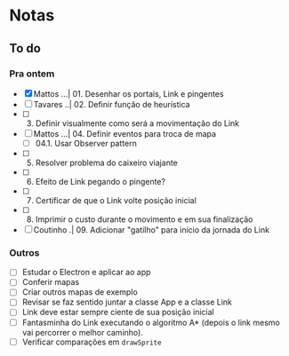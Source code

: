 # Notas

## To do

### Pra ontem

- [x] Mattos ...| 01. Desenhar os portais, Link e pingentes
- [ ] Tavares ..| 02. Definir função de heurística
- [ ] 3.  Definir visualmente como será a movimentação do Link
- [ ] Mattos ...| 04. Definir eventos para troca de mapa
  - [ ] 04.1. Usar Observer pattern
- [ ] 5.  Resolver problema do caixeiro viajante
- [ ] 6.  Efeito de Link pegando o pingente?
- [ ] 7.  Certificar de que o Link volte posição inicial
- [ ] 8.  Imprimir o custo durante o movimento e em sua finalização
- [ ] Coutinho .| 09. Adicionar "gatilho" para início da jornada do Link

### Outros

- [ ] Estudar o Electron e aplicar ao app
- [ ] Conferir mapas
- [ ] Criar outros mapas de exemplo
- [ ] Revisar se faz sentido juntar a classe App e a classe Link
- [ ] Link deve estar sempre ciente de sua posição inicial
- [ ] Fantasminha do Link executando o algoritmo A\* (depois o link mesmo vai percorrer o melhor caminho).
- [ ] Verificar comparações em `drawSprite`
